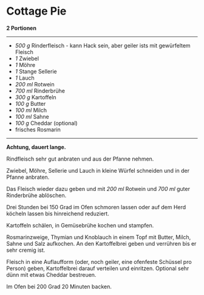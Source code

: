 # Cottage Pie

**2 Portionen**

---

- *500 g* Rinderfleisch - kann Hack sein, aber geiler ists mit gewürfeltem Fleisch
- *1* Zwiebel
- *1* Möhre
- *1* Stange Sellerie
- *1* Lauch
- *200 ml* Rotwein
- *700 ml* Rinderbrühe
- *300 g* Kartoffeln
- *100 g* Butter
- *100 ml* Milch
- *100 ml* Sahne
- *100 g* Cheddar (optional)
- frisches Rosmarin

---

**Achtung, dauert lange.**

Rindfleisch sehr gut anbraten und aus der Pfanne nehmen.

Zwiebel, Möhre, Sellerie und Lauch in kleine Würfel schneiden und in der Pfanne anbraten.

Das Fleisch wieder dazu geben und mit *200 ml* Rotwein und *700 ml* guter Rinderbrühe ablöschen.

Drei Stunden bei 150 Grad im Ofen schmoren lassen oder auf dem Herd köcheln lassen bis hinreichend reduziert.

Kartoffeln schälen, in Gemüsebrühe kochen und stampfen.

Rosmarinzweige, Thymian und Knoblauch in einem Topf mit Butter, Milch, Sahne und Salz aufkochen.
An den Kartoffelbrei geben und verrühren bis er sehr cremig ist.

Fleisch in eine Auflaufform (oder, noch geiler, eine ofenfeste Schüssel pro Person) geben, Kartoffelbrei darauf
verteilen und einritzen. Optional sehr dünn mit etwas Cheddar bestreuen.

Im Ofen bei 200 Grad 20 Minuten backen.
